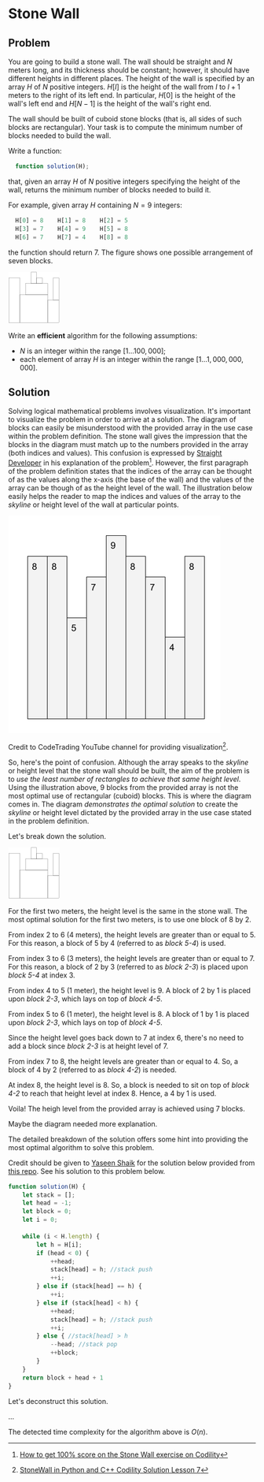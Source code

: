 # Stone Wall

## Problem

You are going to build a stone wall. The wall should be straight and $N$ meters long, and its thickness should be constant; however, it should have different heights in different places. The height of the wall is specified by an array $H$ of $N$ positive integers. $H[I]$ is the height of the wall from $I$ to $I + 1$ meters to the right of its left end. In particular, $H[0]$ is the height of the wall's left end and $H[N − 1]$ is the height of the wall's right end.

The wall should be built of cuboid stone blocks (that is, all sides of such blocks are rectangular). Your task is to compute the minimum number of blocks needed to build the wall.

Write a function:

```js
  function solution(H);
```

that, given an array $H$ of $N$ positive integers specifying the height of the wall, returns the minimum number of blocks needed to build it.

For example, given array $H$ containing $N = 9$ integers:

```js
  H[0] = 8    H[1] = 8    H[2] = 5
  H[3] = 7    H[4] = 9    H[5] = 8
  H[6] = 7    H[7] = 4    H[8] = 8
```

the function should return 7. The figure shows one possible arrangement of seven blocks.

![Stone Wall](/.attachments/stone-wall.png)

Write an **efficient** algorithm for the following assumptions:

- $N$ is an integer within the range $[1 ... 100,000]$;
- each element of array $H$ is an integer within the range $[1 ... 1,000,000,000]$.

## Solution

Solving logical mathematical problems involves visualization. It's important to visualize the problem in order to arrive at a solution. The diagram of blocks can easily be misunderstood with the provided array in the use case within the problem definition. The stone wall gives the impression that the blocks in the diagram must match up to the numbers provided in the array (both indices and values). This confusion is expressed by [Straight Developer](http://straightdeveloper.com/) in his explanation of the problem[^1]. However, the first paragraph of the problem definition states that the indices of the array can be thought of as the values along the x-axis (the base of the wall) and the values of the array can be though of as the height level of the wall. The illustration below easily helps the reader to map the indices and values of the array to the _skyline_ or height level of the wall at particular points.

![Stone wall with vertical lines](/.attachments/stone-wall-better-diagram-v2.png)

Credit to CodeTrading YouTube channel for providing visualization[^2].

So, here's the point of confusion. Although the array speaks to the _skyline_ or height level that the stone wall should be built, the aim of the problem is to _use the least number of rectangles to achieve that same height level_. Using the illustration above, 9 blocks from the provided array is not the most optimal use of rectangular (cuboid) blocks. This is where the diagram comes in. The diagram _demonstrates the optimal solution_ to create the _skyline_ or height level dictated by the provided array in the use case stated in the problem definition.

Let's break down the solution.

![Stone Wall](/.attachments/stone-wall.png)

For the first two meters, the height level is the same in the stone wall. The most optimal solution for the first two meters, is to use one block of 8 by 2.

From index 2 to 6 (4 meters), the height levels are greater than or equal to 5. For this reason, a block of 5 by 4 (referred to as _block 5-4_) is used.

From index 3 to 6 (3 meters), the height levels are greater than or equal to 7. For this reason, a block of 2 by 3 (referred to as _block 2-3_) is placed upon _block 5-4_ at index 3.

From index 4 to 5 (1 meter), the height level is 9. A block of 2 by 1 is placed upon _block 2-3_, which lays on top of _block 4-5_.

From index 5 to 6 (1 meter), the height level is 8. A block of 1 by 1 is placed upon _block 2-3_, which lays on top of _block 4-5_.

Since the height level goes back down to 7 at index 6, there's no need to add a block since _block 2-3_ is at height level of 7.

From index 7 to 8, the height levels are greater than or equal to 4. So, a block of 4 by 2 (referred to as _block 4-2_) is needed.

At index 8, the height level is 8. So, a block is needed to sit on top of _block 4-2_ to reach that height level at index 8. Hence, a 4 by 1 is used.

Voila! The heigh level from the provided array is achieved using 7 blocks.

Maybe the diagram needed more explanation.

The detailed breakdown of the solution offers some hint into providing the most optimal algorithm to solve this problem.

Credit should be given to [Yaseen Shaik](https://github.com/yaseenshaik) for the solution below provided from [this repo](https://github.com/yaseenshaik/codility-solutions-javascript). See his solution to this problem below.

```js
function solution(H) {
    let stack = [];
    let head = -1;
    let block = 0;
    let i = 0;
    
    while (i < H.length) {
        let h = H[i];
        if (head < 0) {
            ++head;
            stack[head] = h; //stack push
            ++i;
        } else if (stack[head] == h) {
            ++i;
        } else if (stack[head] < h) {
            ++head;
            stack[head] = h; //stack push
            ++i;
        } else { //stack[head] > h
            --head; //stack pop
            ++block;
        }
    }
    return block + head + 1
}
```

Let's deconstruct this solution.

...

The detected time complexity for the algorithm above is $O(n)$.

[^1]: [How to get 100% score on the Stone Wall exercise on Codility](http://straightdeveloper.com/how-to-get-100-score-on-the-stonewall-exercise-on-codility/)
[^2]: [StoneWall in Python and C++ Codility Solution Lesson 7](https://youtu.be/BhBJ7MqjF-s)